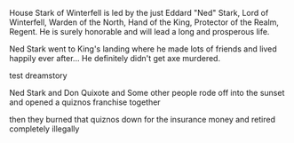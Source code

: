 House Stark of Winterfell is led by the just Eddard "Ned" Stark, Lord of
Winterfell, Warden of the North, Hand of the King, Protector of the Realm,
Regent.  He is surely honorable and will lead a long and prosperous life.

Ned Stark went to King's landing where he made lots of friends and lived
happily ever after...  He definitely didn't get axe murdered.

test dreamstory

Ned Stark and Don Quixote and Some other people rode off into the sunset and opened a quiznos franchise together

then they burned that quiznos down for the insurance money and retired completely illegally